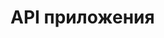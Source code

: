 # API приложения
<swagger-ui src= "https://raw.githubusercontent.com/mariashapoval/Otus/main/docs/assets/swagger.yaml" />
